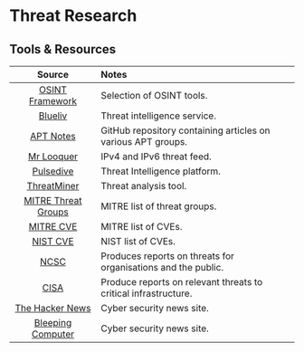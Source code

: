 # Threat Research

## Tools & Resources
|Source|Notes|
|:---:|:---|
|[OSINT Framework](https://osintframework.com/)|Selection of OSINT tools.|
|[Blueliv](https://community.blueliv.com/#!/discover)|Threat intelligence service.|
|[APT Notes](https://github.com/aptnotes/data)|GitHub repository containing articles on various APT groups.|
|[Mr Looquer](https://iocfeed.mrlooquer.com/)|IPv4 and IPv6 threat feed.|
|[Pulsedive](https://pulsedive.com/)|Threat Intelligence platform.|
|[ThreatMiner](https://www.threatminer.org/)|Threat analysis tool.|
|[MITRE Threat Groups](https://attack.mitre.org/groups/)|MITRE list of threat groups.|
|[MITRE CVE](https://cve.mitre.org/)|MITRE list of CVEs.|
|[NIST CVE](https://nvd.nist.gov/)|NIST list of CVEs.|
|[NCSC](https://www.ncsc.gov.uk/)|Produces reports on threats for organisations and the public.|
|[CISA](https://www.cisa.gov/)|Produce reports on relevant threats to critical infrastructure.|
|[The Hacker News](https://thehackernews.com/)|Cyber security news site.|
|[Bleeping Computer](https://www.bleepingcomputer.com/)|Cyber security news site.|
